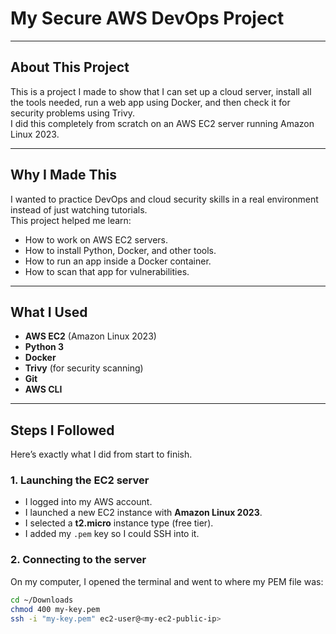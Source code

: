 # My Secure AWS DevOps Project

---

## About This Project

This is a project I made to show that I can set up a cloud server, install all the tools needed, run a web app using Docker, and then check it for security problems using Trivy.  
I did this completely from scratch on an AWS EC2 server running Amazon Linux 2023.

---

## Why I Made This

I wanted to practice DevOps and cloud security skills in a real environment instead of just watching tutorials.  
This project helped me learn:
- How to work on AWS EC2 servers.
- How to install Python, Docker, and other tools.
- How to run an app inside a Docker container.
- How to scan that app for vulnerabilities.

---

## What I Used

- **AWS EC2** (Amazon Linux 2023)
- **Python 3**
- **Docker**
- **Trivy** (for security scanning)
- **Git**
- **AWS CLI**

---

## Steps I Followed

Here’s exactly what I did from start to finish.

### 1. Launching the EC2 server

- I logged into my AWS account.
- I launched a new EC2 instance with **Amazon Linux 2023**.
- I selected a **t2.micro** instance type (free tier).
- I added my `.pem` key so I could SSH into it.

### 2. Connecting to the server

On my computer, I opened the terminal and went to where my PEM file was:

```bash
cd ~/Downloads
chmod 400 my-key.pem
ssh -i "my-key.pem" ec2-user@<my-ec2-public-ip>
